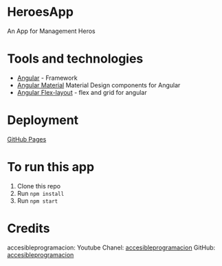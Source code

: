 # HeroesApp

An App for Management Heros

# Tools and technologies
* [Angular](https://es.reactjs.org/) - Framework
* [Angular Material](https://material.angular.io/) Material Design components for Angular
* [Angular Flex-layout](https://www.npmjs.com/package/@angular/flex-layout) - flex and grid for angular


# Deployment

[GitHub Pages]()

# To run this app
1. Clone this repo
2. Run ```npm install```
3. Run ```npm start```

# Credits
accesibleprogramacion:
Youtube Chanel: [accesibleprogramacion](https://www.youtube.com/channel/UCCsSBV1Jzk_ZtfPKKddNXgA) 
GitHub: [accesibleprogramacion](https://github.com/accesibleprogramacion/ta-te-ti) 

